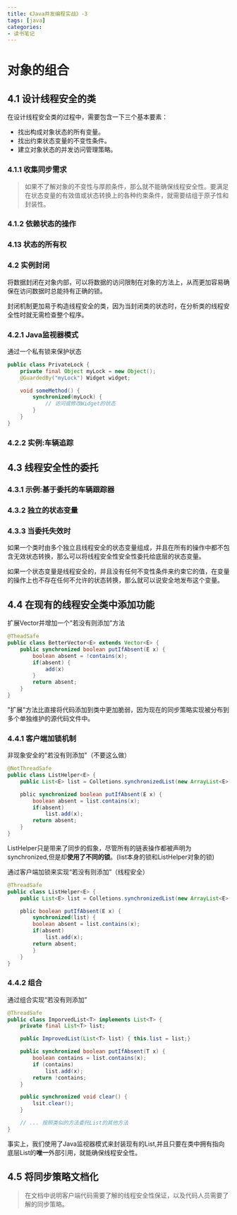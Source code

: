 ```yaml
---
title: 《Java并发编程实战》-3
tags: [java]
categories:
- 读书笔记
---
```


# 对象的组合

## 4.1 设计线程安全的类

在设计线程安全类的过程中，需要包含一下三个基本要素：

* 找出构成对象状态的所有变量。
* 找出约束状态变量的不变性条件。
* 建立对象状态的并发访问管理策略。

### 4.1.1 收集同步需求

>如果不了解对象的不变性与厚颜条件，那么就不能确保线程安全性。要满足在状态变量的有效值或状态转换上的各种约束条件，就需要结组于原子性和封装性。

### 4.1.2 依赖状态的操作

### 4.13 状态的所有权

### 4.2 实例封闭

将数据封闭在对象内部，可以将数据的访问限制在对象的方法上，从而更加容易确保在访问数据时总能持有正确的锁。

封闭机制更加易于构造线程安全的类，因为当封闭类的状态时，在分析类的线程安全性时就无需检查整个程序。

### 4.2.1 Java监视器模式

通过一个私有锁来保护状态

```java
public class PrivateLock {
    private final Object myLock = new Object();
    @GuardedBy("myLock") Widget widget;

    void someMethod() {
        synchronized(myLock) {
            // 访问或修改Widget的状态
        }
    }
}
```

### 4.2.2 实例:车辆追踪

## 4.3 线程安全性的委托

### 4.3.1 示例:基于委托的车辆跟踪器

### 4.3.2 独立的状态变量

### 4.3.3 当委托失效时

如果一个类时由多个独立且线程安全的状态变量组成，并且在所有的操作中都不包含无效状态转换，那么可以将线程安全性安全性委托给底层的状态变量。

如果一个状态变量是线程安全的，并且没有任何不变性条件来约束它的值，在变量的操作上也不存在任何不允许的状态转换，那么就可以说安全地发布这个变量。

## 4.4 在现有的线程安全类中添加功能

扩展Vector并增加一个"若没有则添加"方法

```java
@TheadSafe
public class BetterVector<E> extends Vector<E> {
    public synchronized boolean putIfAbsent(E x) {
        boolean absent = !contains(x);
        if(absent) {
            add(x)
        }
        return absent;
    }
}
```

"扩展"方法比直接将代码添加到类中更加脆弱，因为现在的同步策略实现被分布到多个单独维护的源代码文件中。

### 4.4.1 客户端加锁机制

非现象安全的"若没有则添加"（不要这么做）

```java
@NotThreadSafe
public class ListHelper<E> {
    public List<E> list = Colletions.synchronizedList(new ArrayList<E>());

    pblic synchronized boolean putIfAbsent(E x) {
        boolean absent = list.contains(x);
        if(absent)
            list.add(x);
        return absent;
    }
}
```

ListHelper只是带来了同步的假象，尽管所有的链表操作都被声明为synchronized,但是却**使用了不同的锁**。(list本身的锁和ListHelper对象的锁)

通过客户端加锁来实现“若没有则添加”（线程安全）

```java
@ThreadSafe
public class ListHelper<E> {
    public List<E> list = Colletions.synchronizedList(new ArrayList<E>());

    pblic boolean putIfAbsent(E x) {
        synchronized(list) {
        boolean absent = list.contains(x);
        if(absent)
            list.add(x);
        return absent;
        }
    }
}
```

### 4.4.2 组合

通过组合实现“若没有则添加”

```java
@ThreadSafe
public class ImporvedList<T> implements List<T> {
    private final List<T> list;

    public ImprovedList(List<T> list) { this.list = list;}

    public synchronized boolean putIfAbsent(T x) {
        boolean contains = list.contains(x);
        if (contains)
            list.add(x);
        return !contains;
    }

    public synchronized void clear() {
        lsit.clear();
    }

    // ... 按照类似的方法委托List的其他方法
}
```

事实上，我们使用了Java监视器模式来封装现有的List,并且只要在类中拥有指向底层List的**唯一**外部引用，就能确保线程安全性。

## 4.5 将同步策略文档化

>在文档中说明客户端代码需要了解的线程安全性保证，以及代码人员需要了解的同步策略。
